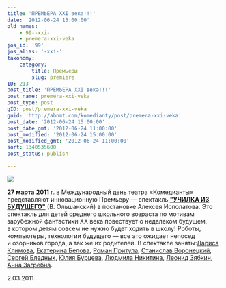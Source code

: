 ```yaml
---
title: 'ПРЕМЬЕРА XXI века!!!'
date: '2012-06-24 15:00:00'
old_names:
    - 99--xxi-
    - premera-xxi-veka
jos_id: '99'
jos_alias: '-xxi-'
taxonomy:
    category:
        title: Премьеры
        slug: premiere
ID: 213
post_title: 'ПРЕМЬЕРА XXI века!!!'
post_name: premera-xxi-veka
post_type: post
gID: post/premera-xxi-veka
guid: 'http://abnmt.com/komedianty/post/premera-xxi-veka'
post_date: '2012-06-24 15:00:00'
post_date_gmt: '2012-06-24 11:00:00'
post_modified: '2012-06-24 15:00:00'
post_modified_gmt: '2012-06-24 11:00:00'
sort: 1340535600
post_status: publish

---
```


[
![](../../press/teatralnyi-festival-dvortsy-sankt-peterburga-detyam-otmechaet-svoi-dvadtsatiletnii-yubilei/image-01.jpg)
][0]


**27 марта** **2011** г. в Международный день театра «Комедианты» представляют инновационную Премьеру — спектакль [**"УЧИЛКА ИЗ БУДУЩЕГО"**][0] (В. Ольшанский) в постановке Алексея Исполатова. Это спектакль для детей среднего школьного возраста по мотивам зарубежной фантастики ХХ века повествует о недалеком будущем, в котором детям совсем не нужно будет ходить в школу! Роботы, компьютеры, технологии будущего — все это ожидает непосед и озорников города, а так же их родителей. В спектакле заняты:[Лариса Климова][1], [Екатерина Белова][2], [Роман Притула][3], [Станислав Воронецкий][4], [Сергей Бледных][5], [Юлия Бурцева][6], [Людмила Никитина][7], [Леонид Зябкин][8], [Анна Загребна][9].


2.03.2011

[0]: ../../performance/uchilka-iz-buduschego "Училка из будущего"
[1]: ../../person/larisa-klimova "Лариса Климова"
[2]: ../../person/ekaterina-belova "Екатерина Белова"
[3]: ../../person/roman-pritula "Роман Притула"
[4]: ../../person/stanislav-voronetskii "Станислав Воронецкий"
[5]: ../../person/sergei-blednykh "Сергей Бледных"
[6]: ../../person/yuliya-burtseva "Юлия Бурцева"
[7]: ../../person/lyudmila-nikitina "Людмила Никитина"
[8]: ../../person/leonid-zyabkin "Леонид Зябкин"
[9]: ../../person/anna-zagrebna "Анна Загребна"
